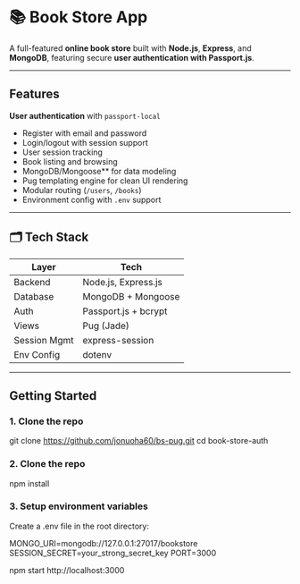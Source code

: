 # 📚 Book Store App

A full-featured **online book store** built with **Node.js**, **Express**, and **MongoDB**, featuring secure **user authentication with Passport.js**.

---

## Features

 **User authentication** with `passport-local`
- Register with email and password
- Login/logout with session support
-  User session tracking
-  Book listing and browsing
-  MongoDB/Mongoose** for data modeling
-  Pug templating engine for clean UI rendering
-  Modular routing (`/users`, `/books`)
-  Environment config with `.env` support

---

## 🗂️ Tech Stack

| Layer        | Tech                       |
|--------------|----------------------------|
| Backend      | Node.js, Express.js        |
| Database     | MongoDB + Mongoose         |
| Auth         | Passport.js + bcrypt       |
| Views        | Pug (Jade)                 |
| Session Mgmt | express-session            |
| Env Config   | dotenv                     |

---

## Getting Started

### 1. Clone the repo


git clone https://github.com/jonuoha60/bs-pug.git
cd book-store-auth

### 2. Clone the repo

npm install

### 3. Setup environment variables
Create a .env file in the root directory:

MONGO_URI=mongodb://127.0.0.1:27017/bookstore
SESSION_SECRET=your_strong_secret_key
PORT=3000

npm start
http://localhost:3000
